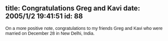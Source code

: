 title: Congratulations Greg and Kavi
date: 2005/1/2 19:41:51
id: 88
---
<font face="Arial">On a more positive note, congratulations to my friends Greg and Kavi who were married on December 28 in New Delhi, India.</font>